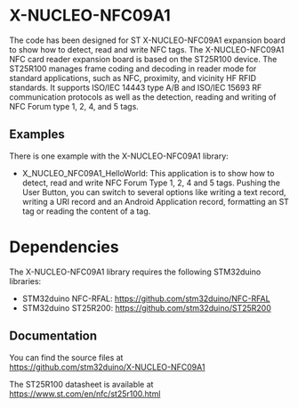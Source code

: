 # X-NUCLEO-NFC09A1

The code has been designed for ST X-NUCLEO-NFC09A1 expansion board to show how to detect, read and write NFC tags.
The X-NUCLEO-NFC09A1 NFC card reader expansion board is based on the ST25R100 device. The ST25R100 manages frame coding and decoding in reader mode for standard applications, such as NFC, proximity, and vicinity HF RFID standards. It supports ISO/IEC 14443 type A/B and ISO/IEC 15693 RF communication protocols as well as the detection, reading and writing of NFC Forum type 1, 2, 4, and 5 tags.

## Examples

There is one example with the X-NUCLEO-NFC09A1 library: 
* X_NUCLEO_NFC09A1_HelloWorld: This application is to show how to detect, read and write NFC Forum Type 1, 2, 4 and 5 tags.
  Pushing the User Button, you can switch to several options like writing a text record, writing a URI record and an Android Application record, formatting an ST tag or reading the content of a tag.  

# Dependencies

The X-NUCLEO-NFC09A1 library requires the following STM32duino libraries:

* STM32duino NFC-RFAL: https://github.com/stm32duino/NFC-RFAL
* STM32duino ST25R200: https://github.com/stm32duino/ST25R200

## Documentation

You can find the source files at  
https://github.com/stm32duino/X-NUCLEO-NFC09A1

The ST25R100 datasheet is available at  
https://www.st.com/en/nfc/st25r100.html

